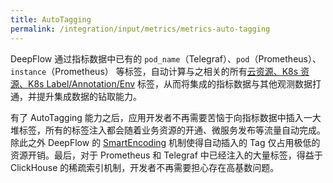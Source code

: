 ```yaml
---
title: AutoTagging
permalink: /integration/input/metrics/metrics-auto-tagging
---
```


DeepFlow 通过指标数据中已有的 `pod_name`（Telegraf）、`pod`（Prometheus）、`instance`（Prometheus） 等标签，自动计算与之相关的所有[云资源、K8s 资源、K8s Label/Annotation/Env](../../../features/auto-tagging/eliminate-data-silos/) 标签，从而将集成的指标数据与其他观测数据打通，并提升集成数据的钻取能力。

有了 AutoTagging 能力之后，应用开发者不再需要苦恼于向指标数据中插入一大堆标签，所有的标签注入都会随着业务资源的开通、微服务发布等流量自动完成。除此之外 DeepFlow 的 [SmartEncoding](../../../features/auto-tagging/smart-encoding/) 机制使得自动插入的 Tag 仅占用极低的资源开销。最后，对于 Prometheus 和 Telegraf 中已经注入的大量标签，得益于 ClickHouse 的稀疏索引机制，开发者不再需要担心存在高基数问题。
